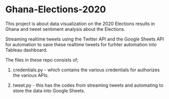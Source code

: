 # Ghana-Elections-2020

This project is about data visualization on the 2020 Elections results in Ghana and tweet sentiment analysis about the Elections. 

Streaming realtime tweets using the Twitter API and the Google Sheets API for automation to save these realtime tweets for furhter automation into Tableau dashboard.

The files in these repo consists of; 

1. credentials.py -  which contains the various credentials for authorizes the various APIs. 

2. tweet.py -  this has the codes from streaming tweets and automating to store the data into Google Sheets. 
